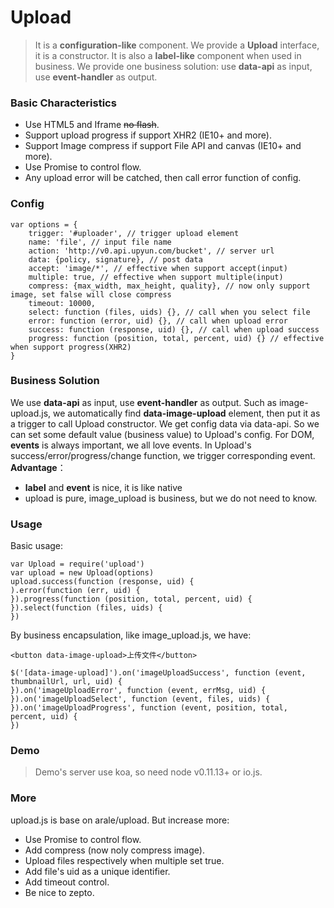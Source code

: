 # Upload
> It is a **configuration-like** component.
We provide a **Upload** interface, it is a constructor.
It is also a **label-like** component when used in business.
We provide one business solution: use **data-api** as input, use **event-handler** as output.

### Basic Characteristics
* Use HTML5 and Iframe <s>no flash</s>.
* Support upload progress if support XHR2 (IE10+ and more).
* Support Image compress if support File API and canvas (IE10+ and more).
* Use Promise to control flow.
* Any upload error will be catched, then call error function of config.

### Config
    var options = {
        trigger: '#uploader', // trigger upload element
        name: 'file', // input file name
        action: 'http://v0.api.upyun.com/bucket', // server url
        data: {policy, signature}, // post data
        accept: 'image/*', // effective when support accept(input)
        multiple: true, // effective when support multiple(input)
        compress: {max_width, max_height, quality}, // now only support image, set false will close compress
        timeout: 10000,
        select: function (files, uids) {}, // call when you select file
        error: function (error, uid) {}, // call when upload error
        success: function (response, uid) {}, // call when upload success
        progress: function (position, total, percent, uid) {} // effective when support progress(XHR2)
    }

### Business Solution
We use **data-api** as input, use **event-handler** as output.
Such as image-upload.js, we automatically find **data-image-upload** element, then put it as a trigger to call Upload constructor.
We get config data via data-api. So we can set some default value (business value) to Upload's config.
For DOM, **events** is always important, we all love events. In Upload's success/error/progress/change function, we trigger corresponding event.
**Advantage**：
* **label** and **event** is nice, it is like native
* upload is pure, image_upload is business, but we do not need to know.

### Usage
Basic usage:

    var Upload = require('upload')
    var upload = new Upload(options)
    upload.success(function (response, uid) {
    ).error(function (err, uid) {
    }).progress(function (position, total, percent, uid) {
    }).select(function (files, uids) {
    })

By business encapsulation, like image_upload.js, we have:

    <button data-image-upload>上传文件</button>

    $('[data-image-upload]').on('imageUploadSuccess', function (event, thumbnailUrl, url, uid) {
    }).on('imageUploadError', function (event, errMsg, uid) {
    }).on('imageUploadSelect', function (event, files, uids) {
    }).on('imageUploadProgress', function (event, position, total, percent, uid) {
    })

### Demo
> Demo's server use koa, so need node v0.11.13+ or io.js.

### More
upload.js is base on arale/upload. But increase more:
* Use Promise to control flow.
* Add compress (now noly compress image).
* Upload files respectively when multiple set true.
* Add file's uid as a unique identifier.
* Add timeout control.
* Be nice to zepto.
